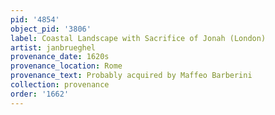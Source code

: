 ```yaml
---
pid: '4854'
object_pid: '3806'
label: Coastal Landscape with Sacrifice of Jonah (London)
artist: janbrueghel
provenance_date: 1620s
provenance_location: Rome
provenance_text: Probably acquired by Maffeo Barberini
collection: provenance
order: '1662'
---
```


